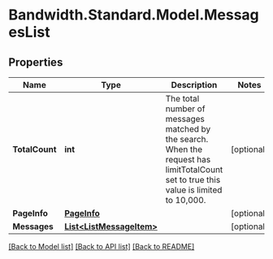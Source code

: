 # Bandwidth.Standard.Model.MessagesList

## Properties

Name | Type | Description | Notes
------------ | ------------- | ------------- | -------------
**TotalCount** | **int** | The total number of messages matched by the search. When the request has limitTotalCount set to true this value is limited to 10,000. | [optional] 
**PageInfo** | [**PageInfo**](PageInfo.md) |  | [optional] 
**Messages** | [**List&lt;ListMessageItem&gt;**](ListMessageItem.md) |  | [optional] 

[[Back to Model list]](../README.md#documentation-for-models) [[Back to API list]](../README.md#documentation-for-api-endpoints) [[Back to README]](../README.md)

